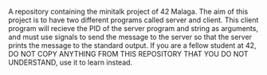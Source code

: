 A repository containing the minitalk project of 42 Malaga. The aim of this project is to have two different programs called server and client. This client program will recieve the PID of the server program and string as arguments, and must use signals to send the message to the server so that the server prints the message to the standard output. If you are a fellow student at 42, DO NOT COPY ANYTHING FROM THIS REPOSITORY THAT YOU DO NOT UNDERSTAND, use it to learn instead.
